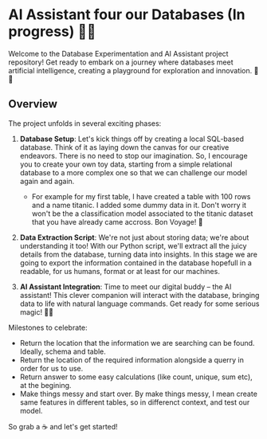 # AI Assistant four our Databases (In progress) 🤖💾

Welcome to the Database Experimentation and AI Assistant project repository! Get ready to embark on a journey where databases meet artificial intelligence, creating a playground for exploration and innovation. 🚀🎨

## Overview

The project unfolds in several exciting phases:

1. **Database Setup**: Let's kick things off by creating a local SQL-based database. Think of it as laying down the canvas for our creative endeavors. There is no need to stop our imagination. So, I encourage you to create your own toy data, starting from a simple relational database to a more complex one so that we can challenge our model again and again.
   - For example for my first table, I have created a table with 100 rows and a name titanic. I added some dummy data in it. Don't worry it won't be the a classification model associated to the titanic dataset that you have already came accross. Bon Voyage! 🚢

3. **Data Extraction Script**: We're not just about storing data; we're about understanding it too! With our Python script, we'll extract all the juicy details from the database, turning data into insights. In this stage we are going to export the information contained in the database hopefull in a readable, for us humans, format or at least for our machines.

4. **AI Assistant Integration**: Time to meet our digital buddy – the AI assistant! This clever companion will interact with the database, bringing data to life with natural language commands. Get ready for some serious magic! 🎩✨

Milestones to celebrate:
  - Return the location that the information we are searching can be found. Ideally, schema and table.
  - Return the location of the required information alongside a querry in order for us to use.
  - Return answer to some easy calculations (like count, unique, sum etc), at the begining.
  - Make things messy and start over. By make things messy, I mean create same features in different tables, so in differenct context, and test our model.


So grab a ☕️ and let's get started!
